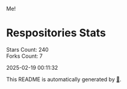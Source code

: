 Me!

# Respositories Stats
Stars Count: 240  
Forks Count: 7

2025-02-19 00:11:32  

This README is automatically generated by [🐰](https://github.com/rnitta/rnitta).
